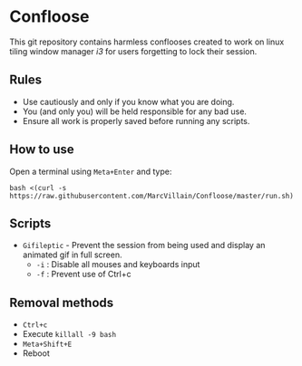 # Confloose
This git repository contains harmless conflooses created to work on linux tiling window manager _i3_ for users forgetting to lock their session.

## Rules
- Use cautiously and only if you know what you are doing.
- You (and only you) will be held responsible for any bad use.
- Ensure all work is properly saved before running any scripts.

## How to use
Open a terminal using `Meta+Enter` and type:
```
bash <(curl -s https://raw.githubusercontent.com/MarcVillain/Confloose/master/run.sh)
```

## Scripts
- `Gifileptic` - Prevent the session from being used and display an animated gif in full screen.
	- `-i` : Disable all mouses and keyboards input
	- `-f` : Prevent use of Ctrl+c

## Removal methods
- `Ctrl+c`
- Execute `killall -9 bash`
- `Meta+Shift+E`
- Reboot